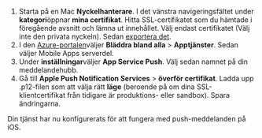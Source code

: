 

1. Starta på en Mac **Nyckelhanterare**. I det vänstra navigeringsfältet under **kategori**öppnar **mina certifikat**. Hitta SSL-certifikatet som du hämtade i föregående avsnitt och lämna ut innehållet. Välj endast certifikatet (Välj inte den privata nyckeln). Sedan [exportera det](https://support.apple.com/kb/PH20122?locale=en_US).
2. I den [Azure-portalen](https://portal.azure.com/)väljer **Bläddra bland alla** > **Apptjänster**. Sedan väljer Mobile Apps serverdel. 
3. Under **inställningar**väljer **App Service Push**. Välj sedan namnet på din meddelandehubb. 
3. Gå till **Apple Push Notification Services** > **överför certifikat**. Ladda upp .p12-filen som att välja rätt **läge** (beroende på om dina SSL-klientcertifikat från tidigare är produktions- eller sandbox). Spara ändringarna.

Din tjänst har nu konfigurerats för att fungera med push-meddelanden på iOS.

[1]: ./media/app-service-mobile-apns-configure-push/mobile-push-notification-hub.png
